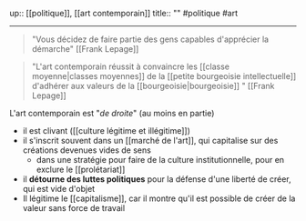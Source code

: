 up:: [[politique]], [[art contemporain]]
title:: ""
#politique #art 

---


> "Vous décidez de faire partie des gens capables d'apprécier la démarche"
[[Frank Lepage]]

> "L'art contemporain réussit à convaincre les [[classe moyenne|classes moyennes]] de la [[petite bourgeoisie intellectuelle]] d'adhérer aux valeurs de la [[bourgeoisie|bourgeoisie]] "
[[Frank Lepage]]

L'art contemporain est "*de droite*" (au moins en partie)
 - il est clivant ([[culture légitime et illégitime]])
 - il s'inscrit souvent dans un [[marché de l'art]], qui capitalise sur des créations devenues vides de sens
     - dans une stratégie pour faire de la culture institutionnelle, pour en exclure le [[prolétariat]]
 - il **détourne des luttes politiques** pour la défense d'une liberté de créer, qui est vide d'objet
 - Il légitime le [[capitalisme]], car il montre qu'il est possible de créer de la valeur sans force de travail

